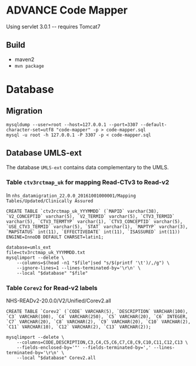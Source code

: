 # ADVANCE Code Mapper

Using servlet 3.0.1 -- requires Tomcat7

## Build

- maven2
- `mvn package`

# Database
## Migration

    mysqldump --user=root --host=127.0.0.1 --port=3307 --default-character-set=utf8 "code-mapper" -p > code-mapper.sql
    mysql -u root -h 127.0.0.1 -P 3307 -p < code-mapper.sql

    
## Database UMLS-ext

The database `UMLS-ext` contains data complementary to the UMLS.

### Table `ctv3rctmap_uk` for mapping Read-CTv3 to Read-v2

In `nhs_datamigration_22.0.0_20161001000001/Mapping Tables/Updated/Clinically Assured`

	CREATE TABLE `ctv3rctmap_uk_YYYMMDD` (`MAPID` varchar(38), `V2_CONCEPTID` varchar(5), `V2_TERMID` varchar(5), `CTV3_TERMID` varchar(5), `CTV3_TERMTYP` varchar(1), `CTV3_CONCEPTID` varchar(5), `USE_CTV3_TERMID` varchar(5), `STAT` varchar(1), `MAPTYP` varchar(3), `MAPSTATUS` int(11), `EFFECTIVEDATE` int(11), `ISASSURED` int(11)) ENGINE=InnoDB DEFAULT CHARSET=latin1;

    database=umls_ext
    file=ctv3rctmap_uk_YYYMMDD.txt
    mysqlimport --delete \
        --columns=$(head -n1 "$file"|sed "s/$(printf '\t')/,/g") \
        --ignore-lines=1 --lines-terminated-by='\r\n' \
        --local "$database" "$file"

### Table `Corev2` for Read-v2 labels

NHS-READv2-20.0.0/V2/Unified/Corev2.all

    CREATE TABLE `Corev2` (`CODE` VARCHAR(5), `DESCRIPTION` VARCHAR(100), `C3` VARCHAR(100), `C4` VARCHAR(250), `C5` VARCHAR(20), `C6` INTEGER, `C7` VARCHAR(20), `C8` VARCHAR(2), `C9` VARCHAR(20), `C10` VARCHAR(2), `C11` VARCHAR(10), `C12` VARCHAR(2), `C13` VARCHAR(2));

	mysqlimport --delete \
        --columns=CODE,DESCRIPTION,C3,C4,C5,C6,C7,C8,C9,C10,C11,C12,C13 \
        --fields-enclosed-by='"' --fields-terminated-by=',' --lines-terminated-by='\r\n' \
        --local "$database" Corev2.all
